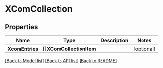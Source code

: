 # XComCollection

## Properties

Name | Type | Description | Notes
------------ | ------------- | ------------- | -------------
**XcomEntries** | [**[]XComCollectionItem**](XComCollectionItem.md) |  | [optional] 

[[Back to Model list]](../README.md#documentation-for-models) [[Back to API list]](../README.md#documentation-for-api-endpoints) [[Back to README]](../README.md)


